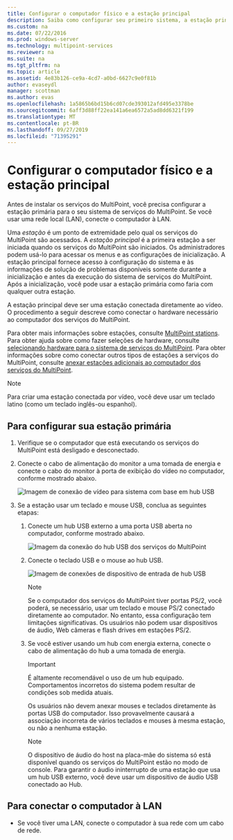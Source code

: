 ```yaml
---
title: Configurar o computador físico e a estação principal
description: Saiba como configurar seu primeiro sistema, a estação principal, nos serviços do MultiPoint
ms.custom: na
ms.date: 07/22/2016
ms.prod: windows-server
ms.technology: multipoint-services
ms.reviewer: na
ms.suite: na
ms.tgt_pltfrm: na
ms.topic: article
ms.assetid: 4e83b126-ce9a-4cd7-a0bd-6627c9e0f81b
author: evaseydl
manager: scottman
ms.author: evas
ms.openlocfilehash: 1a5865b6bd15b6cd07cde393012afd495e3378be
ms.sourcegitcommit: 6aff3d88ff22ea141a6ea6572a5ad8dd6321f199
ms.translationtype: MT
ms.contentlocale: pt-BR
ms.lasthandoff: 09/27/2019
ms.locfileid: "71395291"
---
```

# <a name="set-up-the-physical-computer-and-primary-station"></a>Configurar o computador físico e a estação principal
Antes de instalar os serviços do MultiPoint, você precisa configurar a estação primária para o seu sistema de serviços do MultiPoint. Se você usar uma rede local (LAN), conecte o computador à LAN.  
  
Uma *estação* é um ponto de extremidade pelo qual os serviços do MultiPoint são acessados. A *estação principal* é a primeira estação a ser iniciada quando os serviços do MultiPoint são iniciados. Os administradores podem usá-lo para acessar os menus e as configurações de inicialização. A estação principal fornece acesso à configuração do sistema e às informações de solução de problemas disponíveis somente durante a inicialização e antes da execução do sistema de serviços do MultiPoint. Após a inicialização, você pode usar a estação primária como faria com qualquer outra estação.  
  
A estação principal deve ser uma estação conectada diretamente ao vídeo. O procedimento a seguir descreve como conectar o hardware necessário ao computador dos serviços do MultiPoint.  
  
Para obter mais informações sobre estações, consulte [MultiPoint stations](multipoint-services-stations.md). Para obter ajuda sobre como fazer seleções de hardware, consulte [selecionando hardware para o sistema de serviços do MultiPoint](Selecting-Hardware-for-Your-MultiPoint-services-System.md). Para obter informações sobre como conectar outros tipos de estações a serviços do MultiPoint, consulte [anexar estações adicionais ao computador dos serviços do MultiPoint](Attach-additional-stations-to-your-MultiPoint-services-computer.md).  
  
> [!NOTE]  
> Para criar uma estação conectada por vídeo, você deve usar um teclado latino (como um teclado inglês-ou espanhol).  
  
## <a name="to-set-up-your-primary-station"></a>Para configurar sua estação primária  
  
1.  Verifique se o computador que está executando os serviços do MultiPoint está desligado e desconectado.  
  
2.  Conecte o cabo de alimentação do monitor a uma tomada de energia e conecte o cabo do monitor à porta de exibição do vídeo no computador, conforme mostrado abaixo.  
  
    ![Imagem de conexão de vídeo para sistema com base em hub USB](./media/WMSVideoConnection.gif)  
  
3.  Se a estação usar um teclado e mouse USB, conclua as seguintes etapas:  
  
    1.  Conecte um hub USB externo a uma porta USB aberta no computador, conforme mostrado abaixo.  
  
        ![Imagem da conexão do hub USB dos serviços do MultiPoint](./media/WMSUSBHubConnection.gif)  
  
    2.  Conecte o teclado USB e o mouse ao hub USB.  
  
        ![Imagem de conexões de dispositivo de entrada de hub USB](./media/WMSUSBDeviceConnection.gif)  
  
        > [!NOTE]  
        > Se o computador dos serviços do MultiPoint tiver portas PS/2, você poderá, se necessário, usar um teclado e mouse PS/2 conectado diretamente ao computador. No entanto, essa configuração tem limitações significativas. Os usuários não podem usar dispositivos de áudio, Web câmeras e flash drives em estações PS/2.  
  
    3.  Se você estiver usando um hub com energia externa, conecte o cabo de alimentação do hub a uma tomada de energia.  
  
        > [!IMPORTANT]  
        > É altamente recomendável o uso de um hub equipado. Comportamentos incorretos do sistema podem resultar de condições sob medida atuais.  
        >   
        > Os usuários não devem anexar mouses e teclados diretamente às portas USB do computador. Isso provavelmente causará a associação incorreta de vários teclados e mouses à mesma estação, ou não a nenhuma estação.  
  
        > [!NOTE]  
        > O dispositivo de áudio do host na placa-mãe do sistema só está disponível quando os serviços do MultiPoint estão no modo de console. Para garantir o áudio ininterrupto de uma estação que usa um hub USB externo, você deve usar um dispositivo de áudio USB conectado ao Hub.  
  
## <a name="to-connect-the-computer-to-the-lan"></a>Para conectar o computador à LAN  
  
-   Se você tiver uma LAN, conecte o computador à sua rede com um cabo de rede.